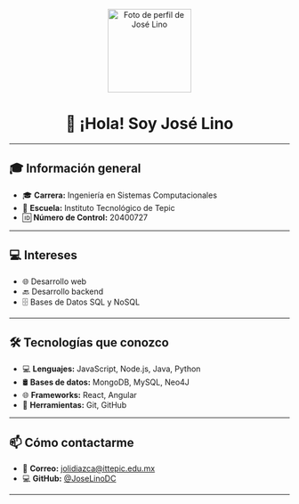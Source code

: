 <p align="center">
  <img src="https://avatars.githubusercontent.com/u/149347079?s=400&u=8971596b4ce7388c1fb2a295692106d8298d0610&v=4" width="150" alt="Foto de perfil de José Lino" />
</p>

<h1 align="center">👋 ¡Hola! Soy José Lino</h1>

---

## 🎓 Información general

- 🎓 **Carrera:** Ingeniería en Sistemas Computacionales  
- 🏫 **Escuela:** Instituto Tecnológico de Tepic  
- 🆔 **Número de Control:** 20400727  

---

## 💻 Intereses

- 🌐 Desarrollo web  
- 🔙 Desarrollo backend  
- 🗄️ Bases de Datos SQL y NoSQL  

---

## 🛠 Tecnologías que conozco

- 💻 **Lenguajes:** JavaScript, Node.js, Java, Python  
- 🛢️ **Bases de datos:** MongoDB, MySQL, Neo4J  
- 🌐 **Frameworks:** React, Angular
- 🔧 **Herramientas:** Git, GitHub  

---

## 📫 Cómo contactarme

- 📧 **Correo:** [jolidiazca@ittepic.edu.mx](mailto:jolidiazca@ittepic.edu.mx)  
- 💻 **GitHub:** [@JoseLinoDC](https://github.com/JoseLinoDC)  

---
